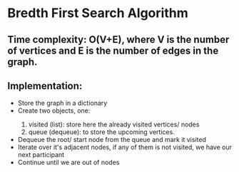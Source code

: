 # Bredth First Search Algorithm

<h2>Time complexity: O(V+E), where V is the number of vertices and E is the number of edges in the graph.</h2>
<h2>Implementation:</h2>
<ul>
    <li>Store the graph in a dictionary</li>
    <li>Create two objects, one:</li>
        <ol>
            <li>visited (list): store here the already visited vertices/ nodes</li>
            <li>queue (dequeue): to store the upcoming vertices.</li>
        </ol>
    <li>Dequeue the root/ start node from the queue and mark it visited</li>
    <li>Iterate over it's adjacent nodes, if any of them is not visited, we have our next participant</li>
    <li>Continue until we are out of nodes</li>
</ul>
    